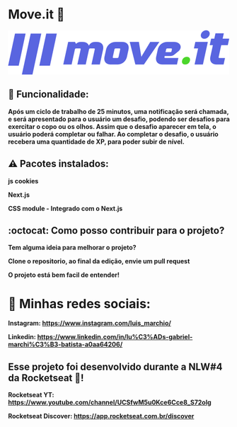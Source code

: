 # Move.it 🚀

<img src="./public/logo-full.svg" />


## 🌌 Funcionalidade:

**Após um ciclo de trabalho de 25 minutos, uma notificação será chamada, e será apresentado para o usuário um desafio, podendo ser desafios para exercitar o copo ou os olhos. Assim que o desafio aparecer em tela, o usuário poderá completar ou falhar. Ao completar o desafio, o usuário recebera uma quantidade de XP, para poder subir de nível.**


## ⚠️ Pacotes instalados:

**js cookies**

**Next.js**

**CSS module - Integrado com o Next.js**


## :octocat: Como posso contribuir para o projeto?

**Tem alguma ideia para melhorar o projeto?**

**Clone o repositorio, ao final da edição, envie um pull request**

**O projeto está bem facil de entender!**


# 🎇 Minhas redes sociais:

**Instagram: https://www.instagram.com/luis_marchio/**

**Linkedin: https://www.linkedin.com/in/lu%C3%ADs-gabriel-marchi%C3%B3-batista-a0aa64206/**


## Esse projeto foi desenvolvido durante a NLW#4 da Rocketseat 🚀!

**Rocketseat YT: https://www.youtube.com/channel/UCSfwM5u0Kce6Cce8_S72olg**

**Rocketseat Discover: https://app.rocketseat.com.br/discover**
